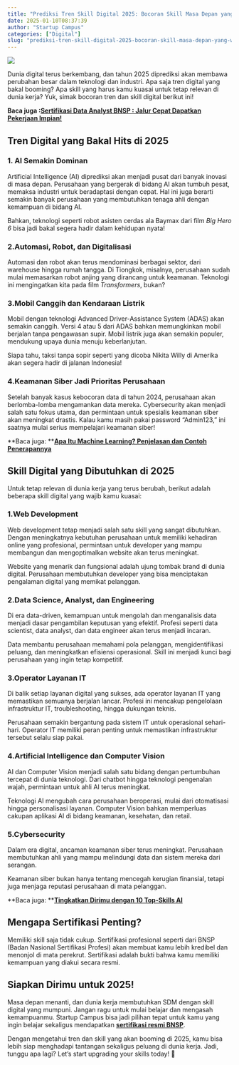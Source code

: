 ```yaml
---
title: "Prediksi Tren Skill Digital 2025: Bocoran Skill Masa Depan yang Wajib Kamu Tahu"
date: 2025-01-10T08:37:39
author: "Startup Campus"
categories: ["Digital"]
slug: "prediksi-tren-skill-digital-2025-bocoran-skill-masa-depan-yang-wajib-kamu-tahu"
---
```


![](https://lh7-rt.googleusercontent.com/docsz/AD_4nXeyCOe72V2TjDsZbWNQ9dfrtMDidlnoJJflUALGInwzlKH0fc7_Cph4q6kWycRZwnq1rgDGGu0FubS7HnZS2sz-Y_-rQ1y_tYgPcIlotMQk1kx73QuqCAVF8jpp7Uyi3GuDyV0b?key=jPpoZF4QzWIK3TgtNtY-Hxl-)

Dunia digital terus berkembang, dan tahun 2025 diprediksi akan membawa perubahan besar dalam teknologi dan industri. Apa saja tren digital yang bakal booming? Apa skill yang harus kamu kuasai untuk tetap relevan di dunia kerja? Yuk, simak bocoran tren dan skill digital berikut ini!

**Baca juga :**[**Sertifikasi Data Analyst BNSP : Jalur Cepat Dapatkan Pekerjaan Impian!**](https://startupcampus.id/blog/sertifikasi-bnsp-data-analyst-jalur-cepat-dapatkan-pekerjaan-impian/)

## **Tren Digital yang Bakal Hits di 2025**

### **1. AI Semakin Dominan**

Artificial Intelligence (AI) diprediksi akan menjadi pusat dari banyak inovasi di masa depan. Perusahaan yang bergerak di bidang AI akan tumbuh pesat, memaksa industri untuk beradaptasi dengan cepat. Hal ini juga berarti semakin banyak perusahaan yang membutuhkan tenaga ahli dengan kemampuan di bidang AI.

Bahkan, teknologi seperti robot asisten cerdas ala Baymax dari film *Big Hero 6* bisa jadi bakal segera hadir dalam kehidupan nyata!

### **2.Automasi, Robot, dan Digitalisasi**

Automasi dan robot akan terus mendominasi berbagai sektor, dari warehouse hingga rumah tangga. Di Tiongkok, misalnya, perusahaan sudah mulai memasarkan robot anjing yang dirancang untuk keamanan. Teknologi ini mengingatkan kita pada film *Transformers*, bukan?

### **3.Mobil Canggih dan Kendaraan Listrik**

Mobil dengan teknologi Advanced Driver-Assistance System (ADAS) akan semakin canggih. Versi 4 atau 5 dari ADAS bahkan memungkinkan mobil berjalan tanpa pengawasan supir. Mobil listrik juga akan semakin populer, mendukung upaya dunia menuju keberlanjutan.

Siapa tahu, taksi tanpa sopir seperti yang dicoba Nikita Willy di Amerika akan segera hadir di jalanan Indonesia!

### **4.Keamanan Siber Jadi Prioritas Perusahaan**

Setelah banyak kasus kebocoran data di tahun 2024, perusahaan akan berlomba-lomba mengamankan data mereka. Cybersecurity akan menjadi salah satu fokus utama, dan permintaan untuk spesialis keamanan siber akan meningkat drastis. Kalau kamu masih pakai password “Admin123,” ini saatnya mulai serius mempelajari keamanan siber!

**Baca juga: **[**Apa Itu Machine Learning? Penjelasan dan Contoh Penerapannya**](https://startupcampus.id/blog/apa-itu-machine-learning-penjelasan-dan-contoh-penerapannya/)

## **Skill Digital yang Dibutuhkan di 2025**

Untuk tetap relevan di dunia kerja yang terus berubah, berikut adalah beberapa skill digital yang wajib kamu kuasai:

### **1.Web Development**

Web development tetap menjadi salah satu skill yang sangat dibutuhkan. Dengan meningkatnya kebutuhan perusahaan untuk memiliki kehadiran online yang profesional, permintaan untuk developer yang mampu membangun dan mengoptimalkan website akan terus meningkat.

Website yang menarik dan fungsional adalah ujung tombak brand di dunia digital. Perusahaan membutuhkan developer yang bisa menciptakan pengalaman digital yang memikat pelanggan.

### **2.Data Science, Analyst, dan Engineering**

Di era data-driven, kemampuan untuk mengolah dan menganalisis data menjadi dasar pengambilan keputusan yang efektif. Profesi seperti data scientist, data analyst, dan data engineer akan terus menjadi incaran.

Data membantu perusahaan memahami pola pelanggan, mengidentifikasi peluang, dan meningkatkan efisiensi operasional. Skill ini menjadi kunci bagi perusahaan yang ingin tetap kompetitif.

### **3.Operator Layanan IT**

Di balik setiap layanan digital yang sukses, ada operator layanan IT yang memastikan semuanya berjalan lancar. Profesi ini mencakup pengelolaan infrastruktur IT, troubleshooting, hingga dukungan teknis.

Perusahaan semakin bergantung pada sistem IT untuk operasional sehari-hari. Operator IT memiliki peran penting untuk memastikan infrastruktur tersebut selalu siap pakai.

### **4.Artificial Intelligence dan Computer Vision**

AI dan Computer Vision menjadi salah satu bidang dengan pertumbuhan tercepat di dunia teknologi. Dari chatbot hingga teknologi pengenalan wajah, permintaan untuk ahli AI terus meningkat.

Teknologi AI mengubah cara perusahaan beroperasi, mulai dari otomatisasi hingga personalisasi layanan. Computer Vision bahkan memperluas cakupan aplikasi AI di bidang keamanan, kesehatan, dan retail.

### **5.Cybersecurity**

Dalam era digital, ancaman keamanan siber terus meningkat. Perusahaan membutuhkan ahli yang mampu melindungi data dan sistem mereka dari serangan.

Keamanan siber bukan hanya tentang mencegah kerugian finansial, tetapi juga menjaga reputasi perusahaan di mata pelanggan.

**Baca juga: **[**Tingkatkan Dirimu dengan 10 Top-Skills AI**](https://startupcampus.id/blog/tingkatkan-dirimu-dengan-10-top-skills-ai/)

## **Mengapa Sertifikasi Penting?**

Memiliki skill saja tidak cukup. Sertifikasi profesional seperti dari BNSP (Badan Nasional Sertifikasi Profesi) akan membuat kamu lebih kredibel dan menonjol di mata perekrut. Sertifikasi adalah bukti bahwa kamu memiliki kemampuan yang diakui secara resmi.

## **Siapkan Dirimu untuk 2025!**

Masa depan menanti, dan dunia kerja membutuhkan SDM dengan skill digital yang mumpuni. Jangan ragu untuk mulai belajar dan mengasah kemampuanmu. Startup Campus bisa jadi pilihan tepat untuk kamu yang ingin belajar sekaligus mendapatkan [**sertifikasi resmi BNSP**](https://startupcampus.id/sertifikasi).

Dengan mengetahui tren dan skill yang akan booming di 2025, kamu bisa lebih siap menghadapi tantangan sekaligus peluang di dunia kerja. Jadi, tunggu apa lagi? Let’s start upgrading your skills today! 🚀
